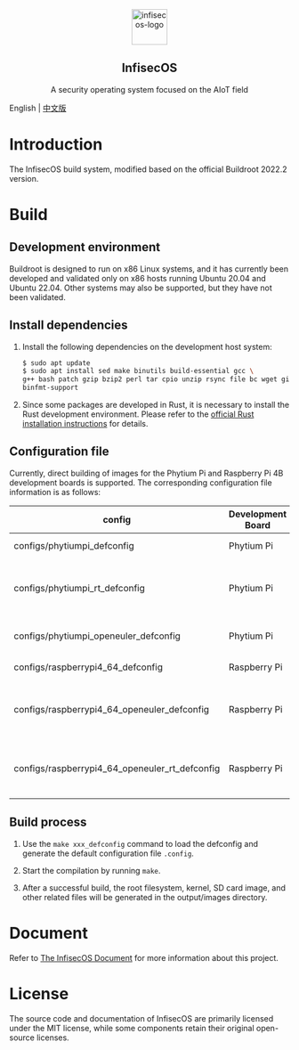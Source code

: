<div align="center">

<img src="https://qclic.github.io/images/site/logo.svg" alt="infisecos-logo" width="64">

</div>

<h2 align="center">InfisecOS</h1>

<p align="center">A security operating system focused on the AIoT field</p>

<!-- <div align="center">

[![GitHub stars](https://img.shields.io/github/stars/qclic/InfisecOS?logo=github)](https://github.com/qclic/InfisecOS/stargazers)
[![GitHub forks](https://img.shields.io/github/forks/qclic/InfisecOS?logo=github)](https://github.com/qclic/InfisecOS/network)
[![license](https://img.shields.io/github/license/qclic/InfisecOS)](https://github.com/ZCShou/GoGoGo/blob/master/LICENSE)

</div> -->

English | [中文版](README_CN.md)

# Introduction

The InfisecOS build system, modified based on the official Buildroot 2022.2 version.

# Build

## Development environment

Buildroot is designed to run on x86 Linux systems, and it has currently been developed and validated only on x86 hosts running Ubuntu 20.04 and Ubuntu 22.04. Other systems may also be supported, but they have not been validated.

## Install dependencies

1. Install the following dependencies on the development host system:

    ```bash
    $ sudo apt update
    $ sudo apt install sed make binutils build-essential gcc \
    g++ bash patch gzip bzip2 perl tar cpio unzip rsync file bc wget git \
    binfmt-support
    ```

2. Since some packages are developed in Rust, it is necessary to install the Rust development environment. Please refer to the [official Rust installation instructions](https://www.rust-lang.org/learn/get-started) for details.

## Configuration file

Currently, direct building of images for the Phytium Pi and Raspberry Pi 4B development boards is supported. The corresponding configuration file information is as follows:

| config | Development Board | Kernel | Version |
|----|----|----|----|
| configs/phytiumpi_defconfig | Phytium Pi| [Phytium kernel](https://gitee.com/phytium_embedded/phytium-linux-kernel) | 5.10.209 |
| configs/phytiumpi_rt_defconfig | Phytium Pi| [Phytium kernel](https://gitee.com/phytium_embedded/phytium-linux-kernel) with PREEMPT_RT patch integrated | 5.10.209 |
| configs/phytiumpi_openeuler_defconfig | Phytium Pi | [openEuler kernel](https://gitee.com/openeuler/phytium-kernel) | 5.10.x / openEuler-22.03-LTS |
| configs/raspberrypi4_64_defconfig | Raspberry Pi | [raspberrypi kernel](https://github.com/raspberrypi/linux) | 5.10.110 |
| configs/raspberrypi4_64_openeuler_defconfig | Raspberry Pi | [openEuler kernel](https://gitee.com/openeuler/raspberrypi-kernel) | 5.10.0-235.0.0 / openEuler-22.03-LTS-SP4 |
| configs/raspberrypi4_64_openeuler_rt_defconfig | Raspberry Pi | [openEuler kernel](https://gitee.com/openeuler/raspberrypi-kernel) with PREEMPT_RT patch integrated | 5.10.0-235.0.0 / openEuler-22.03-LTS-SP4 |

## Build process

1. Use the `make xxx_defconfig` command to load the defconfig and generate the default configuration file `.config`.

2. Start the compilation by running `make`.

3. After a successful build, the root filesystem, kernel, SD card image, and other related files will be generated in the output/images directory.

# Document

Refer to [The InfisecOS Document](https://qclic.github.io/) for more information about this project.

# License

The source code and documentation of InfisecOS are primarily licensed under the MIT license, while some components retain their original open-source licenses.
